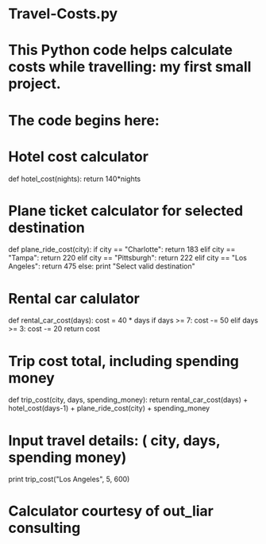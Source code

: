 # Travel-Costs.py
# This Python code helps calculate costs while travelling: my first small project.
#
# The code begins here:

# Hotel cost calculator
def hotel_cost(nights):
  return 140*nights

# Plane ticket calculator for selected destination
def plane_ride_cost(city):
  if city == "Charlotte":
   return 183
  elif city == "Tampa":
   return 220
  elif city == "Pittsburgh":
   return 222
  elif city == "Los Angeles":
   return 475
  else:
    print "Select valid destination"

# Rental car calulator
def rental_car_cost(days):
  cost = 40 * days
  if days >= 7:
    cost -= 50
  elif days >= 3:
    cost -= 20
  return cost

# Trip cost total, including spending money
def trip_cost(city, days, spending_money):
  return rental_car_cost(days) + hotel_cost(days-1) + plane_ride_cost(city) + spending_money

# Input travel details: ( city, days, spending money)
print trip_cost("Los Angeles", 5, 600)

# Calculator courtesy of out_liar consulting
